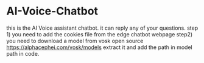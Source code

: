# AI-Voice-Chatbot
this is the AI Voice assistant chatbot. it can reply any of your questions.
step 1) you need to add the cookies file from the edge chatbot webpage
step2) you need to download a model from vosk open source https://alphacephei.com/vosk/models extract it and add the path in model path in code.
